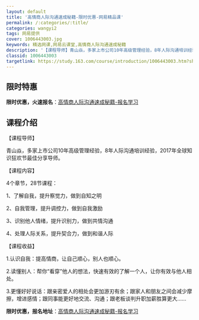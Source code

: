 ```yaml
---
layout: default
title: '高情商人际沟通速成秘籍-限时优惠-网易精品课'
permalink: /:categories/:title/
categories: wangyi2
tags: 网易提供
cover: 1006443003.jpg
keywords: 精选网课,网易云课堂,高情商人际沟通速成秘籍
description: '【课程导师】青山焱，多家上市公司10年高级管理经验，8年人际沟通培训经验，2017年全球知识狂欢节最佳分享导师。【课程内'
classid: 1006443003
targetlink: https://study.163.com/course/introduction/1006443003.htm?share=1&shareId=1025206652&utm_campaign=share&utm_medium=iphoneShare&utm_source=&utm_u=1025206652
---
```


## 限时特惠

**限时优惠，火速报名**：[高情商人际沟通速成秘籍-报名学习](https://study.163.com/course/introduction/1006443003.htm?share=1&shareId=1025206652&utm_campaign=share&utm_medium=iphoneShare&utm_source=&utm_u=1025206652)

## 课程介绍

【课程导师】

青山焱，多家上市公司10年高级管理经验，8年人际沟通培训经验，2017年全球知识狂欢节最佳分享导师。



【课程内容】

4个章节，28节课程：

1、了解自我，提升察觉力，做到自知之明

2、自我管理，提升调控力，做到自我激励

3、识别他人情绪，提升识别力，做到共情沟通

4、处理人际关系，提升契合力，做到和谐人际



【课程收益】

1.认识自我：提高情商，让自己顺心，别人也顺心。

2.读懂别人：帮你“看穿”他人的想法，快速有效的了解一个人，让你有效与他人相处。

3.更懂好好说话：跟亲密爱人的相处会更加游刃有余；跟家人和朋友之间会减少摩擦，增进感情；跟同事能更好地交流、沟通；跟老板谈判升职加薪胜算更大……

**限时优惠，报名地址**：[高情商人际沟通速成秘籍-报名学习](https://study.163.com/course/introduction/1006443003.htm?share=1&shareId=1025206652&utm_campaign=share&utm_medium=iphoneShare&utm_source=&utm_u=1025206652)


